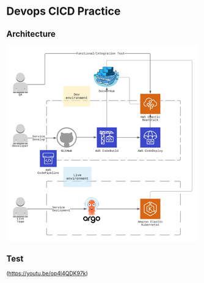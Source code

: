 # Devops CICD Practice


## Architecture
![Architecture](images/amazon-eks-argocd.png)


## Test
(https://youtu.be/op4l4QDK97k)
